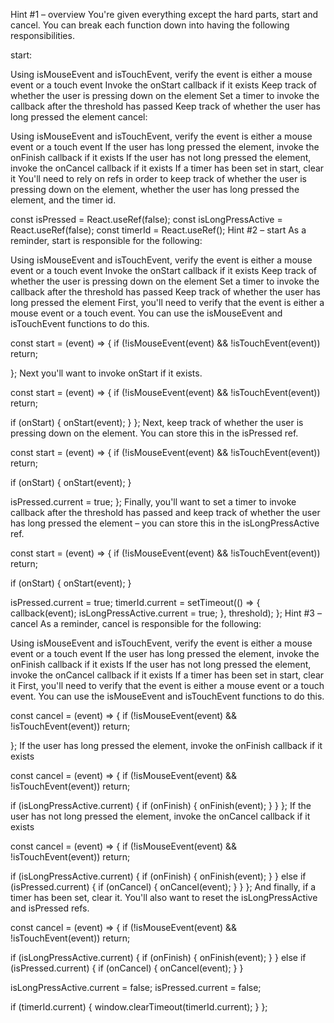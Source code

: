 Hint #1 – overview
You're given everything except the hard parts, start and cancel. You can break each function down into having the following responsibilities.

start:

Using isMouseEvent and isTouchEvent, verify the event is either a mouse event or a touch event
Invoke the onStart callback if it exists
Keep track of whether the user is pressing down on the element
Set a timer to invoke the callback after the threshold has passed
Keep track of whether the user has long pressed the element
cancel:

Using isMouseEvent and isTouchEvent, verify the event is either a mouse event or a touch event
If the user has long pressed the element, invoke the onFinish callback if it exists
If the user has not long pressed the element, invoke the onCancel callback if it exists
If a timer has been set in start, clear it
You'll need to rely on refs in order to keep track of whether the user is pressing down on the element, whether the user has long pressed the element, and the timer id.

const isPressed = React.useRef(false);
const isLongPressActive = React.useRef(false);
const timerId = React.useRef();
Hint #2 – start
As a reminder, start is responsible for the following:

Using isMouseEvent and isTouchEvent, verify the event is either a mouse event or a touch event
Invoke the onStart callback if it exists
Keep track of whether the user is pressing down on the element
Set a timer to invoke the callback after the threshold has passed
Keep track of whether the user has long pressed the element
First, you'll need to verify that the event is either a mouse event or a touch event. You can use the isMouseEvent and isTouchEvent functions to do this.

const start = (event) => {
  if (!isMouseEvent(event) && !isTouchEvent(event)) return;

};
Next you'll want to invoke onStart if it exists.

const start = (event) => {
  if (!isMouseEvent(event) && !isTouchEvent(event)) return;

  if (onStart) {
    onStart(event);
  }
};
Next, keep track of whether the user is pressing down on the element. You can store this in the isPressed ref.

const start = (event) => {
  if (!isMouseEvent(event) && !isTouchEvent(event)) return;

  if (onStart) {
    onStart(event);
  }

  isPressed.current = true;
};
Finally, you'll want to set a timer to invoke callback after the threshold has passed and keep track of whether the user has long pressed the element – you can store this in the isLongPressActive ref.

const start = (event) => {
  if (!isMouseEvent(event) && !isTouchEvent(event)) return;

  if (onStart) {
    onStart(event);
  }

  isPressed.current = true;
  timerId.current = setTimeout(() => {
    callback(event);
    isLongPressActive.current = true;
  }, threshold);
};
Hint #3 – cancel
As a reminder, cancel is responsible for the following:

Using isMouseEvent and isTouchEvent, verify the event is either a mouse event or a touch event
If the user has long pressed the element, invoke the onFinish callback if it exists
If the user has not long pressed the element, invoke the onCancel callback if it exists
If a timer has been set in start, clear it
First, you'll need to verify that the event is either a mouse event or a touch event. You can use the isMouseEvent and isTouchEvent functions to do this.

const cancel = (event) => {
  if (!isMouseEvent(event) && !isTouchEvent(event)) return;

};
If the user has long pressed the element, invoke the onFinish callback if it exists

const cancel = (event) => {
  if (!isMouseEvent(event) && !isTouchEvent(event)) return;

  if (isLongPressActive.current) {
    if (onFinish) {
      onFinish(event);
    }
  }
};
If the user has not long pressed the element, invoke the onCancel callback if it exists

const cancel = (event) => {
  if (!isMouseEvent(event) && !isTouchEvent(event)) return;

  if (isLongPressActive.current) {
    if (onFinish) {
      onFinish(event);
    }
  } else if (isPressed.current) {
    if (onCancel) {
      onCancel(event);
    }
  }
};
And finally, if a timer has been set, clear it. You'll also want to reset the isLongPressActive and isPressed refs.

const cancel = (event) => {
  if (!isMouseEvent(event) && !isTouchEvent(event)) return;

  if (isLongPressActive.current) {
    if (onFinish) {
      onFinish(event);
    }
  } else if (isPressed.current) {
    if (onCancel) {
      onCancel(event);
    }
  }

  isLongPressActive.current = false;
  isPressed.current = false;

  if (timerId.current) {
    window.clearTimeout(timerId.current);
  }
};